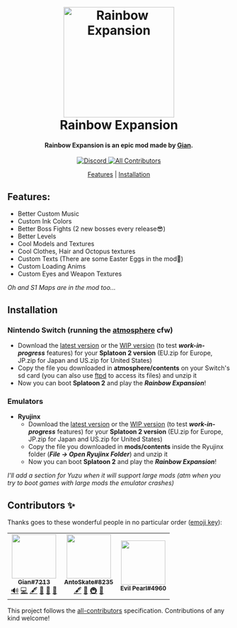 <h1 align="center">
  <br>
  <a><img src="https://github.com/SplatGian/Rainbow-Expansion-Download/blob/main/img/logo.png" alt="Rainbow Expansion" width="250"></a>
  <br>
  <b>Rainbow Expansion</b>
  <br>
</h1>

<h4 align="center">Rainbow Expansion is an epic mod made by <a href="https://github.com/SplatGian">Gian</a>.</h4>

<p align="center">
    <a href="https://discord.com/invite/3ZN2HPyHSw">
        <img src="https://img.shields.io/discord/830880503884284025?style=for-the-badge&label=Gian%27s%20Server&logo=discord&logoColor=white"
            alt="Discord">
    </a>
    <!-- ALL-CONTRIBUTORS-BADGE:START - Do not remove or modify this section -->
    <a href="#contributors-">
        <img src="https://img.shields.io/badge/all_contributors-3-blueviolet.svg?style=for-the-badge"
            alt="All Contributors">
    </a>
    <!-- ALL-CONTRIBUTORS-BADGE:END -->
</p>

<p align="center">
  <a href="#features">Features</a> |
  <a href="#installation">Installation</a>
</p>

## Features:
- Better Custom Music
- Custom Ink Colors
- Better Boss Fights (2 new bosses every release😎)
- Better Levels
- Cool Models and Textures
- Cool Clothes, Hair and Octopus textures
- Custom Texts (There are some Easter Eggs in the mod👀)
- Custom Loading Anims
- Custom Eyes and Weapon Textures

*Oh and S1 Maps are in the mod too...*

## Installation
### Nintendo Switch (running the [atmosphere](https://github.com/Atmosphere-NX/Atmosphere) cfw)
- Download the [latest version](https://github.com/SplatGian/Rainbow-Expansion-Download/releases/latest) or the [WIP version](https://github.com/SplatGian/Rainbow-Expansion-Download/releases/tag/wip) (to test ***work-in-progress*** features) for your **Splatoon 2 version** (EU.zip for Europe, JP.zip for Japan and US.zip for United States)
- Copy the file you downloaded in **atmosphere/contents** on your Switch's sd card (you can also use [ftpd](https://github.com/mtheall/ftpd) to access its files) and unzip it
- Now you can boot **Splatoon 2** and play the ***Rainbow Expansion***!

### Emulators
- **Ryujinx**
  - Download the [latest version](https://github.com/SplatGian/Rainbow-Expansion-Download/releases/latest) or the [WIP version](https://github.com/SplatGian/Rainbow-Expansion-Download/releases/tag/wip) (to test ***work-in-progress*** features) for your **Splatoon 2 version** (EU.zip for Europe, JP.zip for Japan and US.zip for United States)
  - Copy the file you downloaded in **mods/contents** inside the Ryujinx folder (***File -> Open Ryujinx Folder***) and unzip it
  - Now you can boot **Splatoon 2** and play the ***Rainbow Expansion***!

*I'll add a section for Yuzu when it will support large mods (atm when you try to boot games with large mods the emulator crashes)*
## Contributors ✨

Thanks goes to these wonderful people in no particular order ([emoji key](https://allcontributors.org/docs/en/emoji-key)):

<!-- ALL-CONTRIBUTORS-LIST:START - Do not remove or modify this section -->
<!-- prettier-ignore-start -->
<!-- markdownlint-disable -->
<table>
  <tr>
    <td align="center"><a href="https://discord.gg/3ZN2HPyHSw"><img src="https://cdn.discordapp.com/avatars/796391022254489610/32f3e8e0ad954a78dd1314e3bcdd2f36.png?size=4096" width="100px;" alt=""/><br /><sub><b>Gian#7213</b></sub></a><br /><a href="#audio-SplatGian" title="Audio">🔊</a> <a href="https://github.com/AntoSkate/Rainbow-Expansion-Download/commits?author=SplatGian" title="Code">💻</a> <a href="#content-SplatGian" title="Content">🖋</a> <a href="https://github.com/AntoSkate/Rainbow-Expansion-Download/commits?author=SplatGian" title="Documentation">📖</a> <a href="#ideas-SplatGian" title="Ideas, Planning, & Feedback">🤔</a> <a href="#maintenance-SplatGian" title="Maintenance">🚧</a></td>
    <td align="center"><a href="https://github.com/AntoSkate"><img src="https://cdn.discordapp.com/avatars/597707266673868810/ef1c09fc00067e772689d9fa0986407b.png?size=4096" width="100px;" alt=""/><br /><sub><b>AntoSkate#8235</b></sub></a><br /><a href="#content-AntoSkate" title="Content">🖋</a> <a href="https://github.com/AntoSkate/Rainbow-Expansion-Download/commits?author=AntoSkate" title="Documentation">📖</a> <a href="#infra-AntoSkate" title="Infrastructure (Hosting, Build-Tools, etc)">🚇</a> <a href="#maintenance-AntoSkate" title="Maintenance">🚧</a></td>
    <td align="center"><img src="https://cdn.discordapp.com/avatars/845599069283024928/0eba0f8f38f4bf9373438e4ab2498d73.png?size=4096" width="100px;" alt=""/><br /><sub><b>Evil Pearl#4960</b></td>
  </tr>
</table>

<!-- markdownlint-restore -->
<!-- prettier-ignore-end -->

<!-- ALL-CONTRIBUTORS-LIST:END -->

This project follows the [all-contributors](https://github.com/all-contributors/all-contributors) specification. Contributions of any kind welcome!
